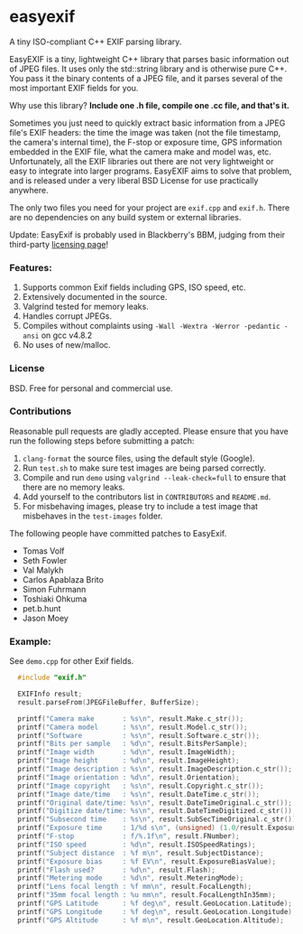 easyexif
========

A tiny ISO-compliant C++ EXIF parsing library.

EasyEXIF is a tiny, lightweight C++ library that parses basic information out of JPEG files. It uses only the std::string library and is otherwise pure C++. You pass it the binary contents of a JPEG file, and it parses several of the most important EXIF fields for you.

Why use this library? __Include one .h file, compile one .cc file, and that's it.__

Sometimes you just need to quickly extract basic information from a JPEG file's EXIF headers: the time the image was taken (not the file timestamp, the camera's internal time), the F-stop or exposure time, GPS information embedded in the EXIF file, what the camera make and model was, etc. Unfortunately, all the EXIF libraries out there are not very lightweight or easy to integrate into larger programs. EasyEXIF aims to solve that problem, and is released under a very liberal BSD License for use practically anywhere.

The only two files you need for your project are `exif.cpp` and `exif.h`. There are no dependencies on any build system or external libraries.

Update: EasyExif is probably used in Blackberry's BBM, judging from their third-party [licensing page](http://us.blackberry.com/legal/thirdpartysoftware/bbmthirdparty/x-platform-bbm.html)!

### Features:

  1. Supports common Exif fields including GPS, ISO speed, etc.
  2. Extensively documented in the source.
  3. Valgrind tested for memory leaks.
  4. Handles corrupt JPEGs.
  5. Compiles without complaints using `-Wall -Wextra -Werror -pedantic -ansi` on gcc v4.8.2
  6. No uses of new/malloc.

### License

BSD. Free for personal and commercial use.

### Contributions

Reasonable pull requests are gladly accepted. Please ensure that you have run the following steps before submitting a patch:

  1. `clang-format` the source files, using the default style (Google).
  2. Run `test.sh` to make sure test images are being parsed correctly.
  3. Compile and run `demo` using `valgrind --leak-check=full` to ensure that there are no memory leaks.
  4. Add yourself to the contributors list in `CONTRIBUTORS` and `README.md`.
  5. For misbehaving images, please try to include a test image that misbehaves in the `test-images` folder.

The following people have committed patches to EasyExif.

  * Tomas Volf
  * Seth Fowler
  * Val Malykh
  * Carlos Apablaza Brito
  * Simon Fuhrmann
  * Toshiaki Ohkuma
  * pet.b.hunt
  * Jason Moey


### Example:

See `demo.cpp` for other Exif fields.

```C++
  #include "exif.h"

  EXIFInfo result;
  result.parseFrom(JPEGFileBuffer, BufferSize);

  printf("Camera make       : %s\n", result.Make.c_str());
  printf("Camera model      : %s\n", result.Model.c_str());
  printf("Software          : %s\n", result.Software.c_str());
  printf("Bits per sample   : %d\n", result.BitsPerSample);
  printf("Image width       : %d\n", result.ImageWidth);
  printf("Image height      : %d\n", result.ImageHeight);
  printf("Image description : %s\n", result.ImageDescription.c_str());
  printf("Image orientation : %d\n", result.Orientation);
  printf("Image copyright   : %s\n", result.Copyright.c_str());
  printf("Image date/time   : %s\n", result.DateTime.c_str());
  printf("Original date/time: %s\n", result.DateTimeOriginal.c_str());
  printf("Digitize date/time: %s\n", result.DateTimeDigitized.c_str());
  printf("Subsecond time    : %s\n", result.SubSecTimeOriginal.c_str());
  printf("Exposure time     : 1/%d s\n", (unsigned) (1.0/result.ExposureTime));
  printf("F-stop            : f/%.1f\n", result.FNumber);
  printf("ISO speed         : %d\n", result.ISOSpeedRatings);
  printf("Subject distance  : %f m\n", result.SubjectDistance);
  printf("Exposure bias     : %f EV\n", result.ExposureBiasValue);
  printf("Flash used?       : %d\n", result.Flash);
  printf("Metering mode     : %d\n", result.MeteringMode);
  printf("Lens focal length : %f mm\n", result.FocalLength);
  printf("35mm focal length : %u mm\n", result.FocalLengthIn35mm);
  printf("GPS Latitude      : %f deg\n", result.GeoLocation.Latitude);
  printf("GPS Longitude     : %f deg\n", result.GeoLocation.Longitude);
  printf("GPS Altitude      : %f m\n", result.GeoLocation.Altitude);
```
